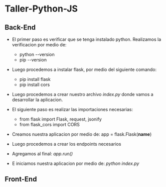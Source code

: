 # Taller-Python-JS

## Back-End

- El primer paso es verificar que se tenga instalado python. Realizamos la verificacion por medio de:
  + python --version
  + pip --version

- Luego procedemos a instalar flask, por medio del siguiente comando:
  + pip install flask
  + pip install cors

- Luego procedemos a crear nuestro archivo *index.py* donde vamos a desarrollar la aplicacion.
- El siguiente paso es realizar las importaciones necesarias:
  + from flask import Flask, request, jsonify
  + from flask_cors import CORS
- Creamos nuestra aplicacion por medio de: app = flask.Flask(__name__)
- Luego procedemos a crear los endpoints necesarios
- Agregamos al final: *app.run()*
- E iniciamos nuestra aplicacion por medio de: *python index.py*

## Front-End
